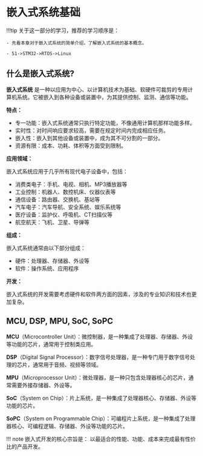 # 嵌入式系统基础

!!!tip
    关于这一部分的学习，推荐的学习顺序是：

    - 先看本章对于嵌入式系统的简单介绍，了解嵌入式系统的基本概念。

    - 51->STM32->RTOS->Linux

## 什么是嵌入式系统?

**嵌入式系统** 是一种以应用为中心、以计算机技术为基础、软硬件可裁剪的专用计算机系统。它被嵌入到各种设备或装置中，为其提供控制、监测、通信等功能。

**特点：**

* 专一功能：嵌入式系统通常只执行特定功能，不像通用计算机那样功能多样。
* 实时性：对时间响应要求较高，需要在规定时间内完成相应任务。
* 嵌入性：嵌入到其他设备或装置中，成为其不可分割的一部分。
* 资源有限：成本、功耗、体积等方面受到限制。

**应用领域：**

嵌入式系统应用于几乎所有现代电子设备中，包括：

* 消费类电子：手机、电视、相机、MP3播放器等
* 工业控制：机器人、数控机床、仪器仪表等
* 通信设备：路由器、交换机、基站等
* 汽车电子：汽车导航、安全系统、娱乐系统等
* 医疗设备：监护仪、呼吸机、CT扫描仪等
* 航空航天：飞机、卫星、导弹等

**组成：**

嵌入式系统通常由以下部分组成：

* 硬件：处理器、存储器、外设等
* 软件：操作系统、应用程序

**开发：**

嵌入式系统的开发需要考虑硬件和软件两方面的因素，涉及的专业知识和技术也更加复杂。

## MCU, DSP, MPU, SoC, SoPC

**MCU**（Microcontroller Unit）：微控制器，是一种集成了处理器、存储器、外设等功能的芯片，通常用于控制类应用。

**DSP**（Digital Signal Processor）：数字信号处理器，是一种专门用于数字信号处理的芯片，通常用于音频、视频等领域。

**MPU**（Microprocessor Unit）：微处理器，是一种只包含处理器核心的芯片，通常需要外接存储器、外设等。

**SoC**（System on Chip）：片上系统，是一种集成了处理器核心、存储器、外设等功能的芯片。

**SoPC**（System on Programmable Chip）：可编程片上系统，是一种集成了处理器核心、可编程逻辑、存储器、外设等功能的芯片。

!!! note
    嵌入式开发的核心宗旨是：
    以最适合的性能、功能、成本来完成最有性价比的产品开发。




